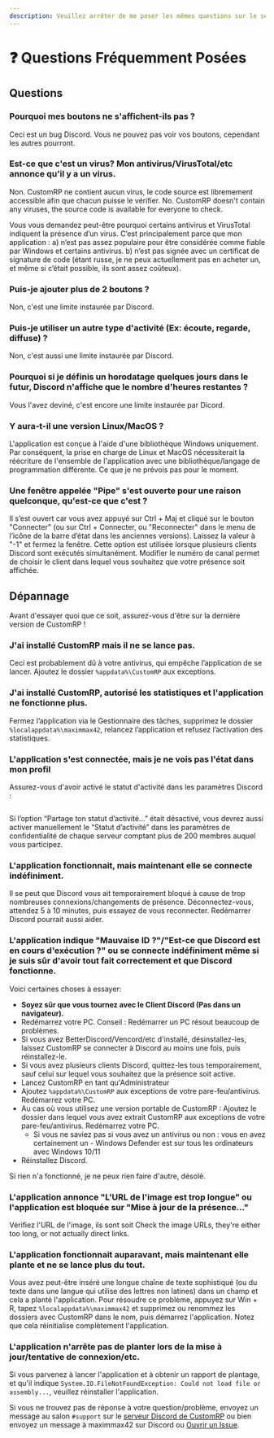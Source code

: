 ```yaml
---
description: Veuillez arrêter de me poser les mêmes questions sur le serveur.
---
```


# ❓ Questions Fréquemment Posées

## Questions

### Pourquoi mes boutons ne s'affichent-ils pas ?

Ceci est un bug Discord. Vous ne pouvez pas voir vos boutons, cependant les autres pourront.

### Est-ce que c'est un virus? Mon antivirus/VirusTotal/etc annonce qu'il y a un virus.

Non. CustomRP ne contient aucun virus, le code source est libremement accessible afin que chacun puisse le vérifier.
No. CustomRP doesn't contain any viruses, the source code is available for everyone to check.

Vous vous demandez peut-être pourquoi certains antivirus et VirusTotal indiquent la présence d’un virus. C’est principalement parce que mon application : 
a) n’est pas assez populaire pour être considérée comme fiable par Windows et certains antivirus. 
b) n’est pas signée avec un certificat de signature de code (étant russe, je ne peux actuellement pas en acheter un, et même si c’était possible, ils sont assez coûteux).

### Puis-je ajouter plus de 2 boutons ?

Non, c'est une limite instaurée par Discord.

### Puis-je utiliser un autre type d'activité (Ex: écoute, regarde, diffuse) ?

Non, c'est aussi une limite instaurée par Discord.

### Pourquoi si je définis un horodatage quelques jours dans le futur, Discord n'affiche que le nombre d'heures restantes ?

Vous l'avez deviné, c'est encore une limite instaurée par Dicord.

### Y aura-t-il une version Linux/MacOS ?

L'application est conçue à l'aide d'une bibliothèque Windows uniquement. Par conséquent, la prise en charge de Linux et MacOS nécessiterait la réécriture de l'ensemble de l'application avec une bibliothèque/langage de programmation différente. Ce que je ne prévois pas pour le moment.

### Une fenêtre appelée "Pipe" s'est ouverte pour une raison quelconque, qu'est-ce que c'est ?

Il s’est ouvert car vous avez appuyé sur Ctrl + Maj et cliqué sur le bouton "Connecter" (ou sur Ctrl + Connecter, ou "Reconnecter" dans le menu de l’icône de la barre d’état dans les anciennes versions). Laissez la valeur à "-1" et fermez la fenêtre. Cette option est utilisée lorsque plusieurs clients Discord sont exécutés simultanément. Modifier le numéro de canal permet de choisir le client dans lequel vous souhaitez que votre présence soit affichée.

## Dépannage

Avant d'essayer quoi que ce soit, assurez-vous d'être sur la dernière version de CustomRP !



### J'ai installé CustomRP mais il ne se lance pas.

Ceci est probablement dû à votre antivirus, qui empêche l’application de se lancer. Ajoutez le dossier `%appdata%\CustomRP` aux exceptions. 

### J'ai installé CustomRP, autorisé les statistiques et l'application ne fonctionne plus.

Fermez l’application via le Gestionnaire des tâches, supprimez le dossier `%localappdata%\maximmax42`, relancez l’application et refusez l’activation des statistiques.

### L'application s'est connectée, mais je ne vois pas l'état dans mon profil

Assurez-vous d'avoir activé le statut d'activité dans les paramètres Discord :

<figure><img src="https://user-images.githubusercontent.com/112771301/196043582-9a04d91f-5c6f-4399-a705-18955e24ea04.png" alt=""><figcaption></figcaption></figure>

Si l’option “Partage ton statut d’activité...” était désactivé, vous devrez aussi activer manuellement le “Statut d’activité” dans les paramètres de confidentialité de chaque serveur comptant plus de 200 membres auquel vous participez.

### L'application fonctionnait, mais maintenant elle se connecte indéfiniment.

Il se peut que Discord vous ait temporairement bloqué à cause de trop nombreuses connexions/changements de présence. Déconnectez-vous, attendez 5 à 10 minutes, puis essayez de vous reconnecter. Redémarrer Discord pourrait aussi aider.

### L'application indique "Mauvaise ID ?"/"Est-ce que Discord est en cours d'exécution ?" ou se connecte indéfiniment même si je suis sûr d'avoir tout fait correctement et que Discord fonctionne.

Voici certaines choses à essayer:

* **Soyez sûr que vous tournez avec le Client Discord (Pas dans un navigateur).**
* Redémarrez votre PC. Conseil : Redémarrer un PC résout beaucoup de problèmes.
* Si vous avez BetterDiscord/Vencord/etc d'installé, désinstallez-les, laissez CustomRP se connecter à Discord au moins une fois, puis réinstallez-le.
* Si vous avez plusieurs clients Discord, quittez-les tous temporairement, sauf celui sur lequel vous souhaitez que la présence soit active.
* Lancez CustomRP en tant qu'Administrateur
* Ajoutez `%appdata%\CustomRP` aux exceptions de votre pare-feu/antivirus. Redémarrez votre PC.
* Au cas où vous utilisez une version portable de CustomRP : Ajoutez le dossier dans lequel vous avez extrait CustomRP aux exceptions de votre pare-feu/antivirus. Redémarrez votre PC.
  * Si vous ne saviez pas si vous avez un antivirus ou non : vous en avez certainement un - Windows Defender est sur tous les ordinateurs avec Windows 10/11
* Réinstallez Discord.

Si rien n'a fonctionné, je ne peux rien faire d'autre, désolé.

### L'application annonce "L'URL de l'image est trop longue" ou l'application est bloquée sur "Mise à jour de la présence..."

Vérifiez l'URL de l'image, ils sont soit
Check the image URLs, they're either too long, or not actually direct links.

### L'application fonctionnait auparavant, mais maintenant elle plante et ne se lance plus du tout.

Vous avez peut-être inséré une longue chaîne de texte sophistiqué (ou du texte dans une langue qui utilise des lettres non latines) dans un champ et cela a planté l'application. Pour résoudre ce problème, appuyez sur Win + R, tapez `%localappdata%\maximmax42` et supprimez ou renommez les dossiers avec CustomRP dans le nom, puis démarrez l'application. Notez que cela réinitialise complètement l'application.

### L'application n'arrête pas de planter lors de la mise à jour/tentative de connexion/etc.

Si vous parvenez à lancer l'application et à obtenir un rapport de plantage, et qu'il indique `System.IO.FileNotFoundException: Could not load file or assembly...`, veuillez réinstaller l'application.

Si vous ne trouvez pas de réponse à votre question/problème, envoyez un message au salon `#support` sur le [serveur Discord de CustomRP](https://www.customrp.xyz/discordserver) ou bien envoyez un message à maximmax42 sur Discord ou [Ouvrir un Issue](https://github.com/maximmax42/Discord-CustomRP/issues/new/choose).
